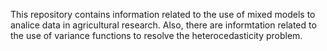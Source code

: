 This repository contains information related to the use of mixed models to analice data in agricultural research. Also, there are informtation related to the use of variance functions to resolve the heterocedasticity problem.
